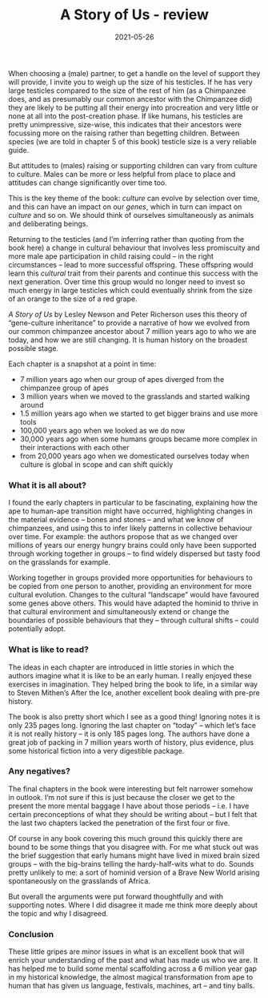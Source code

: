﻿---
layout: layouts/bookreview.njk

tags:
  - post
  - review

title: A Story of Us - review
review_book_main_title: A Story of Us
review_book_sub_title: A New Look at Human Evolution
review_book_author: Lesley Newson, Peter Richerson
review_book_image_url: https://res.cloudinary.com/ds2o5ecdw/image/upload/acovers/0190883200.02._SCL_.jpg
review_book_image_small_url: https://res.cloudinary.com/ds2o5ecdw/image/upload/acovers/0190883200.02._SCM_.jpg
review_publication_date: 2021-03-01
review_publisher: Oxford University Press
review_pages: 336
review_ISBN13: 978-0190883201
review_book_tags:
  - [Global]
  - [Pre-Human, Pre-Historic]
  - [Social, Evolutionary]
  - [Human Evolution]
review_podcasts:
  - [https://www.listennotes.com/e/0ea22da4f74746b296f3189ed5b04d86, That Anthro Podcast, A Story of Us Lesley Newson and Peter Richerson]
shopping_links:
  - [https://www.amazon.co.uk/Story-Us-Look-Human-Evolution/dp/0190883200/, Amazon UK, Amazon UK book link]
  - [https://www.amazon.com/Story-Us-Look-Human-Evolution/dp/0190883200/, Amazon US, Amazon US book link]
review_author: Anthony Webb
date: 2021-05-26
review_rating: ★★★★☆
permalink: '/2021/05/26/a-story-of-us/'
review_summary: '<p>An excellent book that will enrich your understanding of the past and what has made us who we are.</p><p>It has helped me to build some mental scaffolding across a 6 million year gap in my historical knowledge, the almost magical transformation from ape to human that has given us language, festivals, machines, art – and tiny balls.</p>'
---
When choosing a (male) partner, to get a handle on the level of support they will provide, I invite you to weigh up the size of his testicles. If he has very large testicles compared to the size of the rest of him (as a Chimpanzee does, and as presumably our common ancestor with the Chimpanzee did) they are likely to be putting all their energy into procreation and very little or none at all into the post-creation phase. If like humans, his testicles are pretty unimpressive, size-wise, this indicates that their ancestors were focussing more on the raising rather than begetting children. Between species (we are told in chapter 5 of this book) testicle size is a very reliable guide.

But attitudes to (males) raising or supporting children can vary from culture to culture. Males can be more or less helpful from place to place and attitudes can change significantly over time too.

This is the key theme of the book: *culture* can evolve by selection over time, and this can have an impact on our *genes*, which in turn can impact on *culture* and so on. We should think of ourselves simultaneously as animals and deliberating beings.

Returning to the testicles (and I’m inferring rather than quoting from the book here) a change in cultural behaviour that involves less promiscuity and more male ape participation in child raising could – in the right circumstances – lead to more successful offspring. These offspring would learn this *cultural* trait from their parents and continue this success with the next generation. Over time this group would no longer need to invest so much energy in large testicles which could eventually shrink from the size of an orange to the size of a red grape.

*A Story of Us* by Lesley Newson and Peter Richerson uses this theory of “gene-culture inheritance” to provide a narrative of how we evolved from our common chimpanzee ancestor about 7 million years ago to who we are today, and how we are still changing. It is human history on the broadest possible stage.

Each chapter is a snapshot at a point in time:

- 7 million years ago when our group of apes diverged from the chimpanzee group of apes
- 3 million years when we moved to the grasslands and started walking around
- 1.5 million years ago when we started to get bigger brains and use more tools
- 100,000 years ago when we looked as we do now
- 30,000 years ago when some humans groups became more complex in their interactions with each other
- from 20,000 years ago when we domesticated ourselves
today when culture is global in scope and can shift quickly

### What it is all about?
I found the early chapters in particular to be fascinating, explaining how the ape to human-ape transition might have occurred, highlighting changes in the material evidence – bones and stones – and what we know of chimpanzees, and using this to infer likely patterns in collective behaviour over time. For example: the authors propose that as we changed over millions of years our energy hungry brains could only have been supported through working together in groups – to find widely dispersed but tasty food on the grasslands for example.

Working together in groups provided more opportunities for behaviours to be copied from one person to another, providing an environment for more cultural evolution. Changes to the cultural “landscape” would have favoured some genes above others. This would have adapted the hominid to thrive in that cultural environment and simultaneously extend or change the boundaries of possible behaviours that they – through cultural shifts – could potentially adopt.

### What is like to read?
The ideas in each chapter are introduced in little stories in which the authors imagine what it is like to be an early human. I really enjoyed these exercises in imagination. They helped bring the book to life, in a similar way to Steven Mithen’s After the Ice, another excellent book dealing with pre-pre history.

The book is also pretty short which I see as a good thing! Ignoring notes it is only 235 pages long. Ignoring the last chapter on “today” – which let’s face it is not really history – it is only 185 pages long. The authors have done a great job of packing in 7 million years worth of history, plus evidence, plus some historical fiction into a very digestible package.

### Any negatives?
The final chapters in the book were interesting but felt narrower somehow in outlook. I’m not sure if this is just because the closer we get to the present the more mental baggage I have about those periods – i.e. I have certain preconceptions of what they should be writing about – but I felt that the last two chapters lacked the penetration of the first four or five.

Of course in any book covering this much ground this quickly there are bound to be some things that you disagree with. For me what stuck out was the brief suggestion that early humans might have lived in mixed brain sized groups – with the big-brains telling the hardy-half-wits what to do. Sounds pretty unlikely to me: a sort of hominid version of a Brave New World arising spontaneously on the grasslands of Africa.

But overall the arguments were put forward thoughtfully and with supporting notes. Where I did disagree it made me think more deeply about the topic and why I disagreed.

### Conclusion
These little gripes are minor issues in what is an excellent book that will enrich your understanding of the past and what has made us who we are. It has helped me to build some mental scaffolding across a 6 million year gap in my historical knowledge, the almost magical transformation from ape to human that has given us language, festivals, machines, art – and tiny balls.